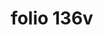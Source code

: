 ---
layout: edition
title: folio 136v
manuscript: Florence, Biblioteca Marucelliana, Carte Rajna XIX.15
sigla: R
iip: r136v.tif
milestone: 272
---